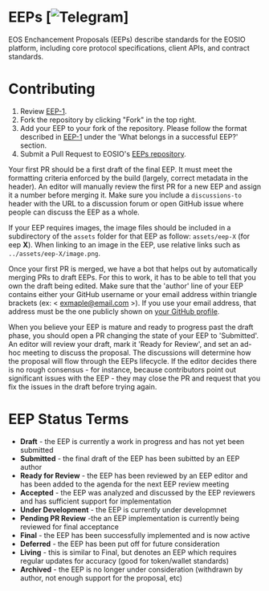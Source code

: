 # EEPs [![Telegram](https://t.me/eos_enhancements_proposals)]
EOS Enchancement Proposals (EEPs) describe standards for the EOSIO platform, including core protocol specifications, client APIs, and contract standards.

# Contributing

 1. Review [EEP-1](EEPS/eep-1.md).
 2. Fork the repository by clicking "Fork" in the top right.
 3. Add your EEP to your fork of the repository. Please follow the format described in [EEP-1](EEPS/eep-1.md) under the 'What belongs in a successful EEP?' section.
 4. Submit a Pull Request to EOSIO's [EEPs repository](https://github.com/EOSIO/EEPs).

Your first PR should be a first draft of the final EEP. It must meet the formatting criteria enforced by the build (largely, correct metadata in the header). An editor will manually review the first PR for a new EEP and assign it a number before merging it. Make sure you include a `discussions-to` header with the URL to a discussion forum or open GitHub issue where people can discuss the EEP as a whole.

If your EEP requires images, the image files should be included in a subdirectory of the `assets` folder for that EEP as follow: `assets/eep-X` (for eep **X**). When linking to an image in the EEP, use relative links such as `../assets/eep-X/image.png`.

Once your first PR is merged, we have a bot that helps out by automatically merging PRs to draft EEPs. For this to work, it has to be able to tell that you own the draft being edited. Make sure that the 'author' line of your EEP contains either your GitHub username or your email address within triangle brackets (ex: < exmaple@email.com >). If you use your email address, that address must be the one publicly shown on [your GitHub profile](https://github.com/settings/profile).

When you believe your EEP is mature and ready to progress past the draft phase, you should open a PR changing the state of your EEP to 'Submitted'. An editor will review your draft, mark it 'Ready for Review', and set an ad-hoc meeting to discuss the proposal. The discussions will determine how the proposal will flow through the EEPs lifecycle. If the editor decides there is no rough consensus - for instance, because contributors point out significant issues with the EEP - they may close the PR and request that you fix the issues in the draft before trying again.

# EEP Status Terms
* **Draft** - the EEP is currently a work in progress and has not yet been submitted
* **Submitted** - the final draft of the EEP has been subitted by an EEP author
* **Ready for Review** - the EEP has been reviewed by an EEP editor and has been added to the agenda for the next EEP review meeting
* **Accepted** - the EEP was analyzed and discussed by the EEP reviewers and has sufficient support for implementation
* **Under Development** - the EEP is currently under developmnet
* **Pending PR Review** -the an EEP implementation is currently being reviewed for final acceptance
* **Final** - the EEP has been successfully implemented and is now active
* **Deferred** - the EEP has been put off for future consideration
* **Living** - this is similar to Final, but denotes an EEP which requires regular updates for accuracy (good for token/wallet standards)
* **Archived** - the EEP is no longer under consideration (withdrawn by author, not enough support for the proposal, etc)
